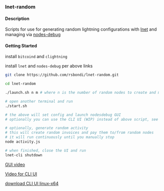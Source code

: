 ### lnet-random

#### Description

Scripts for use for generating random lightning configurations with [lnet](https://github.com/cdecker/lnet)
and managing via [nodes-debug](https://github.com/rsbondi/nodes-debug)

#### Getting Started

install `bitcoind` and `clightning`

install `lnet` and `nodes-debug` per above links

```bash
git clone https://github.com/rsbondi/lnet-random.git

cd lnet-random

./launch.sh n m # where n is the number of random nodes to create and m is the maximum channels to a node, ex ./launch.sh 10 2 for 10 nodes with max 2 in

# open another terminal and run
./start.sh

# the above will set config and launch nodesdebug GUI
# optionally you can use the CLI UI (WIP) instead of above script, see link below

# optionally, generate random activity
# this will create random invoices and pay them to/from random nodes
# it will run continuously until you manually stop
node activity.js

# when finished, close the UI and run
lnet-cli shutdown

```

[GUI video](https://youtu.be/Z6EAhRpU2Nw)

[Video for CLI UI](https://youtu.be/Hb2-DwtqYYk)

[download CLI UI linux-x64](https://moonbreeze.richardbondi.net/lnui)
